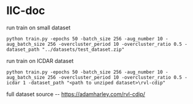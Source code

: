 # IIC-doc

run train on small dataset
```
python train.py -epochs 50 -batch_size 256 -aug_number 10 -aug_batch_size 256 -overcluster_period 10 -overcluster_ratio 0.5 -dataset_path "../datasets/test_dataset.zip"
```

run train on ICDAR dataset 
```
python train.py -epochs 50 -batch_size 256 -aug_number 10 -aug_batch_size 256 -overcluster_period 10 -overcluster_ratio 0.5 -icdar 1 -dataset_path "<path to unziped dataset>\rvl-cdip"
```

full dataset source -- https://adamharley.com/rvl-cdip/
